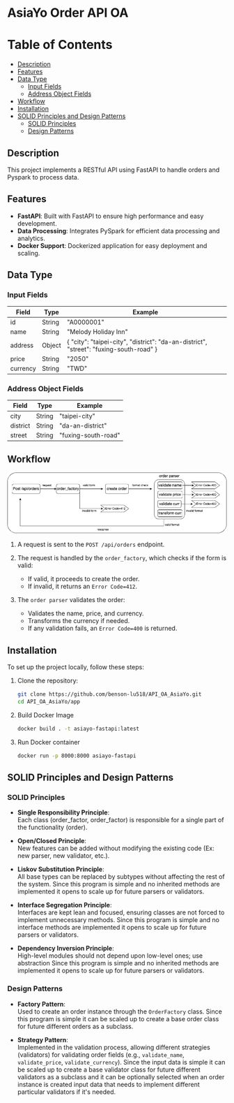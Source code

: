 # AsiaYo Order API OA

# Table of Contents
- [Description](#description)
- [Features](#features)
- [Data Type](#data-type)
  - [Input Fields](#input-fields)
  - [Address Object Fields](#address-object-fields)
- [Workflow](#workflow)
- [Installation](#installation)
- [SOLID Principles and Design Patterns](#solid-principles-and-design-patterns)
  - [SOLID Principles](#solid-principles)
  - [Design Patterns](#design-patterns)

## Description
This project implements a RESTful API using FastAPI to handle orders and Pyspark to process data. 

## Features

- **FastAPI**: Built with FastAPI to ensure high performance and easy development.
- **Data Processing**: Integrates PySpark for efficient data processing and analytics.
- **Docker Support**: Dockerized application for easy deployment and scaling.

## Data Type

  ### Input Fields

| Field     | Type   | Example                |
|-----------|--------|------------------------|
| id        | String | "A0000001"             |
| name      | String | "Melody Holiday Inn"   |
| address   | Object | { "city": "taipei-city", "district": "da-an-district", "street": "fuxing-south-road" } |
| price     | String | "2050"                 |
| currency  | String | "TWD"                  |

### Address Object Fields

| Field     | Type   | Example                |
|-----------|--------|------------------------|
| city      | String | "taipei-city"          |
| district  | String | "da-an-district"       |
| street    | String | "fuxing-south-road"    |

## Workflow
![Flow Diagram](workflow.png)

1. A request is sent to the `POST /api/orders` endpoint.

2. The request is handled by the `order_factory`, which checks if the form is valid:
   - If valid, it proceeds to create the order.
   - If invalid, it returns an `Error Code=412`.
3. The `order parser` validates the order:
   - Validates the name, price, and currency.
   - Transforms the currency if needed.
   - If any validation fails, an `Error Code=400` is returned.


## Installation

To set up the project locally, follow these steps:

1. Clone the repository:
   ```bash
   git clone https://github.com/benson-lu518/API_OA_AsiaYo.git
   cd API_OA_AsiaYo/app 

2. Build Docker Image
   ```bash
   docker build . -t asiayo-fastapi:latest

3. Run Docker container
   ```bash
   docker run -p 8000:8000 asiayo-fastapi
   
## SOLID Principles and Design Patterns

### SOLID Principles

- **Single Responsibility Principle**:  
  Each class (order_factor, order_factor) is responsible for a single part of the functionality (order).

- **Open/Closed Principle**:  
  New features can be added without modifying the existing code (Ex: new parser, new validator, etc.).

- **Liskov Substitution Principle**:  
  All base types can be replaced by subtypes without affecting the rest of the system.
  Since this program is simple and no inherited methods are implemented it opens to scale up for future parsers or validators.

- **Interface Segregation Principle**:  
  Interfaces are kept lean and focused, ensuring classes are not forced to implement unnecessary methods.
  Since this program is simple and no interface methods are implemented it opens to scale up for future parsers or validators.

- **Dependency Inversion Principle**:  
  High-level modules should not depend upon low-level ones; use abstraction
  Since this program is simple and no inherited methods are implemented it opens to scale up for future parsers or validators.


### Design Patterns

- **Factory Pattern**:  
  Used to create an order instance through the `OrderFactory` class.
  Since this program is simple it can be scaled up to create a base order class for future different orders as a subclass.  

- **Strategy Pattern**:  
  Implemented in the validation process, allowing different strategies (validators) for validating order fields (e.g., `validate_name`, `validate_price`, `validate_currency`).
  Since the input data is simple it can be scaled up to create a base validator class for future different validators as a subclass and it can be optionally selected when an order instance is created 
  input data that needs to implement different particular validators if it's needed.
